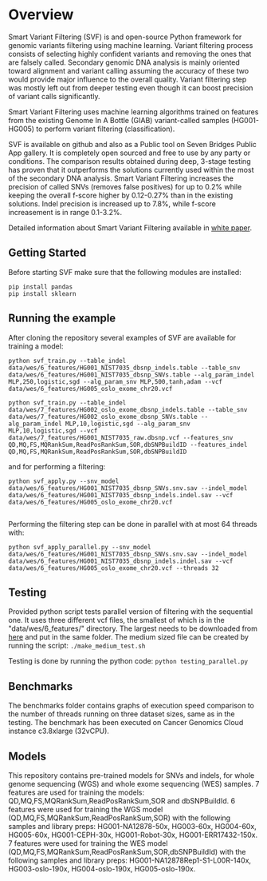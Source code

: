# Overview  

Smart Variant Filtering (SVF) is and open-source Python framework for genomic variants filtering using machine learning.
Variant filtering process consists of selecting highly confident variants and removing the ones that are falsely called. Secondary genomic DNA analysis is mainly oriented toward alignment and variant calling assuming the accuracy of these two would provide major influence to the overall quality. Variant filtering step was mostly left out from deeper testing even though it can boost precision of variant calls significantly.

Smart Variant Filtering uses machine learning algorithms trained on features from the existing Genome In A Bottle (GIAB) variant-called samples (HG001-HG005) to perform variant filtering (classification). 

SVF is available on github and also as a Public tool on Seven Bridges Public App gallery. It is completely open sourced and free to use by any party or conditions. The comparison results obtained during deep, 3-stage testing has proven that it outperforms the solutions currently used within the most of the secondary DNA analysis. Smart Variant Filtering increases the precision of called SNVs (removes false positives) for up to 0.2% while keeping the overall f-score higher by 0.12-0.27% than in the existing solutions. Indel precision is increased up to 7.8%, while f-score increasement is in range 0.1-3.2%.

Detailed information about Smart Variant Filtering available in [white paper](https://www.sevenbridges.com/smart-variant-filtering).

## Getting Started

Before starting SVF make sure that the following modules are installed: 

```
pip install pandas
pip install sklearn
```

## Running the example
After cloning the repository several examples of SVF are available for training a model:

```
python svf_train.py --table_indel data/wes/6_features/HG001_NIST7035_dbsnp_indels.table --table_snv data/wes/6_features/HG001_NIST7035_dbsnp_SNVs.table --alg_param_indel MLP,250,logistic,sgd --alg_param_snv MLP,500,tanh,adam --vcf data/wes/6_features/HG005_oslo_exome_chr20.vcf
    
python svf_train.py --table_indel data/wes/7_features/HG002_oslo_exome_dbsnp_indels.table --table_snv data/wes/7_features/HG002_oslo_exome_dbsnp_SNVs.table --alg_param_indel MLP,10,logistic,sgd --alg_param_snv MLP,10,logistic,sgd --vcf data/wes/7_features/HG001_NIST7035_raw.dbsnp.vcf --features_snv QD,MQ,FS,MQRankSum,ReadPosRankSum,SOR,dbSNPBuildID --features_indel QD,MQ,FS,MQRankSum,ReadPosRankSum,SOR,dbSNPBuildID

```
and for performing a filtering:

```
python svf_apply.py --snv_model data/wes/6_features/HG001_NIST7035_dbsnp_SNVs.snv.sav --indel_model data/wes/6_features/HG001_NIST7035_dbsnp_indels.indel.sav --vcf data/wes/6_features/HG005_oslo_exome_chr20.vcf
    
```

Performing the filtering step can be done in parallel with at most 64 threads with:
```
python svf_apply_parallel.py --snv_model data/wes/6_features/HG001_NIST7035_dbsnp_SNVs.snv.sav --indel_model data/wes/6_features/HG001_NIST7035_dbsnp_indels.indel.sav --vcf data/wes/6_features/HG005_oslo_exome_chr20.vcf --threads 32
```

## Testing
Provided python script tests parallel version of filtering with the sequential one. It uses three different vcf files, the smallest of which is in the "data/wes/6_features/" directory. The largest needs to be downloaded from [here](https://studentetfbgacrs-my.sharepoint.com/:u:/g/personal/mm183066m_student_etf_bg_ac_rs/EfhhU5O-KxJLvAqDlpGxhz8BhqDfUU5YxWpe6aXYwj6sgw?e=V74xUh) and put in the same folder. The medium sized file can be created by running the script:
``` ./make_medium_test.sh ```

Testing is done by running the python code:
``` python testing_parallel.py ``` 

## Benchmarks
The benchmarks folder contains graphs of execution speed comparison to the number of threads running on three dataset sizes, same as in the testing. The benchmark has been executed on Cancer Genomics Cloud instance c3.8xlarge (32vCPU).

## Models
This repository contains pre-trained models for SNVs and indels, for whole genome sequencing (WGS) and whole exome sequencing (WES) samples. 
7 features are used for training the models: QD,MQ,FS,MQRankSum,ReadPosRankSum,SOR and dbSNPBuildId.
6 features were used for training the WGS model (QD,MQ,FS,MQRankSum,ReadPosRankSum,SOR) with the following samples and library preps: HG001-NA12878-50x, HG003-60x, HG004-60x, HG005-60x, HG001-CEPH-30x, HG001-Robot-30x, HG001-ERR17432-150x.
7 features were used for training the WES model (QD,MQ,FS,MQRankSum,ReadPosRankSum,SOR,dbSNPBuildId) with the following samples and library preps: HG001-NA12878Rep1-S1-L00R-140x, HG003-oslo-190x, HG004-oslo-190x, HG005-oslo-190x.

